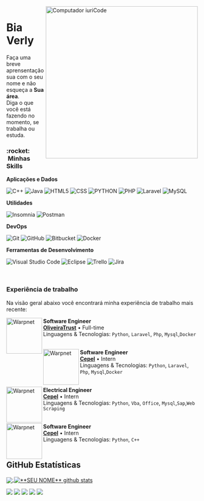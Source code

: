 <img src="https://raw.githubusercontent.com/MicaelliMedeiros/micaellimedeiros/master/image/computer-illustration.png" min-width="400px" max-width="400px" width="400px" align="right" alt="Computador iuriCode">

<h1> Bia Verly</h1>

<p align="left"> 
  Faça uma breve aprensentação sua com o seu nome e não esqueça a <strong>Sua área</strong>.<br>
  Diga o que você está fazendo no momento, se trabalha ou estuda.
</p>

<h3> :rocket: &nbsp;Minhas Skills </h3>

**Aplicações e Dados**

  ![C++](https://img.shields.io/badge/-C++-333333?style=flat&logo=C%2B%2B&logoColor=00599C)
  ![Java](https://img.shields.io/badge/-Java-333333?style=flat&logo=Java&logoColor=007396)
  ![HTML5](https://img.shields.io/badge/-HTML5-333333?style=flat&logo=HTML5)
  ![CSS](https://img.shields.io/badge/-CSS-333333?style=flat&logo=CSS3&logoColor=1572B6)
  ![PYTHON](https://img.shields.io/badge/-Python-333333?style=flat&logo=Python&logoColor=1572B6)
  ![PHP](https://img.shields.io/badge/-Php-333333?style=flat&logo=Php&logoColor=1572B6)
  ![Laravel](https://img.shields.io/badge/-Laravel-333333?style=flat&logo=Laravel&logoColor=1572B6)
  ![MySQL](https://img.shields.io/badge/-MySQL-333333?style=flat&logo=mysql)

**Utilidades**

  ![Insomnia](https://img.shields.io/badge/-Insomnia-333333?style=flat&logo=insomnia)
  ![Postman](https://img.shields.io/badge/-Postman-333333?style=flat&logo=postman)

**DevOps**

  ![Git](https://img.shields.io/badge/-Git-333333?style=flat&logo=git)
  ![GitHub](https://img.shields.io/badge/-GitHub-333333?style=flat&logo=github)
  ![Bitbucket](https://img.shields.io/badge/-Bitbucket-333333?style=flat&logo=bitbucket)
  ![Docker](https://img.shields.io/badge/-Docker-333333?style=flat&logo=docker)

**Ferramentas de Desenvolvimento**

  ![Visual Studio Code](https://img.shields.io/badge/-Visual%20Studio%20Code-333333?style=flat&logo=visual-studio-code&logoColor=007ACC)
  ![Eclipse](https://img.shields.io/badge/-Eclipse-333333?style=flat&logo=eclipse-ide&logoColor=2C2255)
  ![Trello](https://img.shields.io/badge/-Trello-333333?style=flat&logo=trello&logoColor=007ACC)
  ![Jira](https://img.shields.io/badge/-Jira-333333?style=flat&logo=Jira&logoColor=007ACC)

<br/>



### Experiência de trabalho
Na visão geral abaixo você encontrará minha experiência de trabalho mais recente:

[<img align="left" height="94px" width="94px" alt="Warpnet" src="https://media.licdn.com/dms/image/C560BAQGuHt16YEaIUg/company-logo_200_200/0/1519891669076?e=1695859200&v=beta&t=ZFUIwz4lTS06NtFL-AEhPbpOG03zZ0lC3v5LqntfD34"/>](https://www.linkedin.com/company/oliveiratrust/mycompany/verification/)

**Software Engineer** \
[**OliveiraTrust**](https://www.oliveiratrust.com.br/) • Full-time \
Linguagens & Tecnologias: `Python`, `Laravel`, `Php`, `Mysql`,`Docker`\
<br/>


[<img align="left" height="94px" width="94px" alt="Warpnet" src="https://media.licdn.com/dms/image/D4D0BAQHC6FrgXJmbaQ/company-logo_200_200/0/1685630371120?e=1695859200&v=beta&t=BfpSSBx_0DNA-egK24vGRtYFepEobsATOePwSF2T--8"/>]([https://www.linkedin.com/company/oliveiratrust/mycompany/verification/](https://www.linkedin.com/company/cepel/))

**Software Engineer** \
[**Cepel**]() • Intern \
Linguagens & Tecnologias: `Python`, `Laravel`, `Php`, `Mysql`,`Docker`\
<br/>

[<img align="left" height="94px" width="94px" alt="Warpnet" src="https://media.licdn.com/dms/image/C4D0BAQFvfJr7OuyopA/company-logo_200_200/0/1519929236455?e=1695859200&v=beta&t=PXZS_-81BRztkEjl2za2oK8Tyvnru2LBWz_v0XW27Po"/>]([https://www.linkedin.com/company/enelgroup/])

**Electrical Engineer** \
[**Cepel**]() • Intern \
Linguagens & Tecnologias: `Python`, `Vba`, `Office`, `Mysql`,`Sap`,`Web Scraping`\
<br/>

[<img align="left" height="94px" width="94px" alt="Warpnet" src="https://media.licdn.com/dms/image/C4D0BAQG8LXR7cW_tKQ/company-logo_200_200/0/1519952528598?e=1695859200&v=beta&t=R4x3F4K3-Eg6jgLGJtC6MTxUN-jo4HvxKsrEtYQkRN4"/>]([https://www.linkedin.com/company/equipe-tuff%C3%A3o-baja-sae/about/])

**Software Engineer** \
[**Cepel**]() • Intern \
Linguagens & Tecnologias: `Python`, `C++`\
<br/>






## **GitHub Estatísticas**

<a href="https://github.com/Gurupreet">
  <img align="center" src="https://github-readme-stats.vercel.app/api/top-langs/?username=vanessaswerts&theme=dracula&hide_langs_below=1" />
</a>

<a href="https://github.com/Gurupreet">
 <img align="center" src="https://github-readme-stats.vercel.app/api?username=vanessaswerts&show_icons=true&theme=dracula&line_height=27" alt="**SEU NOME** github stats"/>
</a>

<p align="left">
  <a href="#" alt="Gmail">
  <img src="https://img.shields.io/badge/-Gmail-FF0000?style=flat-square&labelColor=FF0000&logo=gmail&logoColor=white&link=LINK-DO-SEU-EMAIL" /></a>

  <a href="#" alt="Linkedin">
  <img src="https://img.shields.io/badge/-Linkedin-0e76a8?style=flat-square&logo=Linkedin&logoColor=white&link=LINK-DO-SEU-LINKEDIN" /></a>

  <a href="#" alt="WhatsApp">
  <img src="https://img.shields.io/badge/-WhatsApp-25d366?style=flat-square&labelColor=25d366&logo=whatsapp&logoColor=white&link=API-DO-SEU-WHATSAPP"/></a>

  <a href="#" alt="Facebook">
  <img src="https://img.shields.io/badge/-Facebook-3b5998?style=flat-square&labelColor=3b5998&logo=facebook&logoColor=white&link=LINK-DO-SEU-FACEBOOK"/></a>

  <a href="#" alt="Instagram">
  <img src="https://img.shields.io/badge/-Instagram-DF0174?style=flat-square&labelColor=DF0174&logo=instagram&logoColor=white&link=LINK-DO-SEU-INSTAGRAM"/></a>
</p>  
